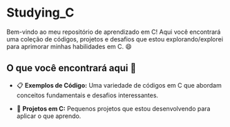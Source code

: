 # Studying_C

Bem-vindo ao meu repositório de aprendizado em C! Aqui você encontrará uma coleção de códigos, projetos e desafios que estou explorando/explorei para aprimorar minhas habilidades em C. 😄

## O que você encontrará aqui 📂

- 📋 **Exemplos de Código:** Uma variedade de códigos em C que abordam conceitos fundamentais e desafios interessantes.

- 🚀 **Projetos em C:** Pequenos projetos que estou desenvolvendo para aplicar o que aprendo.
